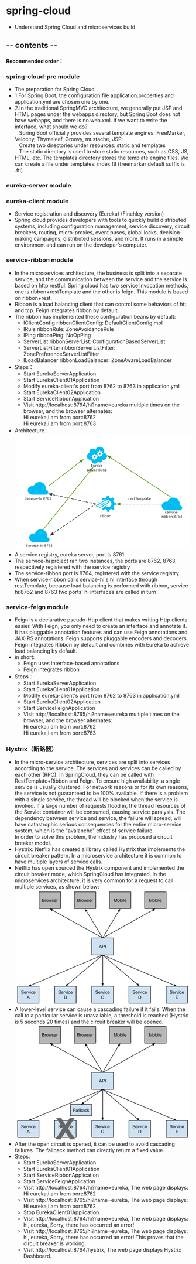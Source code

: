 # spring-cloud
 * Understand Spring Cloud and microservices build
 
## -- contents --
 
#### Recommended order：
 
### spring-cloud-pre module
 * The preparation for Spring Cloud
 * 1.For Spring Boot, the configuration file application.properties and application.yml are chosen one by one.
 * 2.In the traditional SpringMVC architecture, we generally put JSP and HTML pages under the webapps directory, 
 but Spring Boot does not have webapps, and there is no web.xml. If we want to write the interface, what should we do?   
 &nbsp;&nbsp; Spring Boot officially provides several template engines: FreeMarker, Velocity, Thymeleaf, Groovy, mustache, JSP.  
 &nbsp;&nbsp; Create two directories under resources: static and templates   
 &nbsp;&nbsp; The static directory is used to store static resources, such as CSS, JS, HTML, etc. 
 The templates directory stores the template engine files. We can create a file under templates: index.ftl 
 (freemarker default suffix is .ftl)
 
### eureka-server module
### eureka-client module
 * Service registration and discovery (Eureka) (Finchley version)
 * Spring cloud provides developers with tools to quickly build distributed systems, 
 including configuration management, service discovery, circuit breakers, routing, micro-proxies, event buses, global locks, 
 decision-making campaigns, distributed sessions, and more. It runs in a simple environment and can run on the developer's computer.
 
### service-ribbon module
 * In the microservices architecture, the business is split into a separate service, and the communication between the 
 service and the service is based on http restful. Spring cloud has two service invocation methods, 
 one is ribbon+restTemplate and the other is feign. This module is based on ribbon+rest.
 * Ribbon is a load balancing client that can control some behaviors of htt and tcp. Feign integrates ribbon by default.
 * The ribbon has implemented these configuration beans by default:
   * IClientConfig ribbonClientConfig: DefaultClientConfigImpl
   * IRule ribbonRule: ZoneAvoidanceRule
   * IPing ribbonPing: NoOpPing
   * ServerList ribbonServerList: ConfigurationBasedServerList
   * ServerListFilter ribbonServerListFilter: ZonePreferenceServerListFilter
   * ILoadBalancer ribbonLoadBalancer: ZoneAwareLoadBalancer  
 * Steps：  
   * Start EurekaServerApplication
   * Start EurekaClient01Application
   * Modify eureka-client's port from 8762 to 8763 in application.yml 
   * Start EurekaClient02Application
   * Start ServiceRibbonApplication
   * Visit http://localhost:8764/hi?name=eureka multiple times on the browser, and the browser alternates:  
     Hi eureka,i am from port:8762  
     Hi eureka,i am from port:8763  
 * Architecture：  
 ![Image text](images/structure.png)  
  * A service registry, eureka server, port is 8761
  * The service-hi project ran two instances, the ports are 8762, 8763, respectively registered with the service registry
  * The service-ribbon port is 8764, registered with the service registry
  * When service-ribbon calls service-hi's hi interface through restTemplate, because load balancing is performed with 
  ribbon, service-hi:8762 and 8763 two ports' hi interfaces are called in turn.
### service-feign module
  * Feign is a declarative pseudo-Http client that makes writing Http clients easier. With Feign, you only need to 
  create an interface and annotate it. It has pluggable annotation features and can use Feign annotations and JAX-RS 
  annotations. Feign supports pluggable encoders and decoders. Feign integrates Ribbon by default and combines with 
  Eureka to achieve load balancing by default.  
  * in short:  
    * Feign uses interface-based annotations
    * Feign integrates ribbon  
  * Steps：  
    * Start EurekaServerApplication
    * Start EurekaClient01Application
    * Modify eureka-client's port from 8762 to 8763 in application.yml 
    * Start EurekaClient02Application
    * Start ServiceFeignApplication
    * Visit http://localhost:8765/hi?name=eureka multiple times on the browser, and the browser alternates:  
      Hi eureka,i am from port:8762  
      Hi eureka,i am from port:8763 
### Hystrix（断路器）
 * In the micro-service architecture, services are split into services according to the service. The services and services 
 can be called by each other (RPC). In SpringCloud, they can be called with RestTemplate+Ribbon and Feign. To ensure 
 high availability, a single service is usually clustered. For network reasons or for its own reasons, the service is 
 not guaranteed to be 100% available. If there is a problem with a single service, the thread will be blocked when the 
 service is invoked. If a large number of requests flood in, the thread resources of the Servlet container will be consumed, 
 causing service paralysis. The dependency between service and service, the failure will spread, will have catastrophic 
 serious consequences for the entire micro-service system, which is the "avalanche" effect of service failure.  
 In order to solve this problem, the industry has proposed a circuit breaker model.
 * Hystrix: Netflix has created a library called Hystrix that implements the circuit breaker pattern. In a microservice 
 architecture it is common to have multiple layers of service calls.
 * Netflix has open sourced the Hystrix component and implemented the circuit breaker mode, which SpringCloud has integrated. 
 In the microservices architecture, it is very common for a request to call multiple services, as shown below:  
 ![Image text](images/hystrix0.png)  
 * A lower-level service can cause a cascading failure if it fails. When the call to a particular service is unavailable, 
 a threshold is reached (Hystric is 5 seconds 20 times) and the circuit breaker will be opened. 
 ![Image text](images/hystrix1.png)  
 * After the open circuit is opened, it can be used to avoid cascading failures. The fallback method can directly return a fixed value. 
 * Steps:
   * Start EurekaServerApplication
   * Start EurekaClient01Application
   * Start ServiceRibbonApplication
   * Start ServiceFeignApplication
   * Visit http://localhost:8764/hi?name=eureka, The web page displays:
     Hi eureka,i am from port:8762
   * Visit http://localhost:8765/hi?name=eureka, The web page displays:
        Hi eureka,i am from port:8762   
   * Stop EurekaClient01Application
   * Visit http://localhost:8764/hi?name=eureka, The web page displays:
     hi, eureka, Sorry, there has occurred an error!
   * Visit http://localhost:8765/hi?name=eureka, The web page displays:
        hi, eureka, Sorry, there has occurred an error! This proves that the circuit breaker is working.  
   * Visit http://localhost:8764/hystrix, The web page displays Hystrix Dashboard.
 